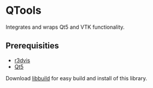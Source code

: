 # QTools

Integrates and wraps Qt5 and VTK functionality.

## Prerequisities
- [r3dvis](../../../r3dvis)
- [Qt5](https://www.qt.io)

Download [libbuild](../../../libbuild) for easy build and install of this library.
